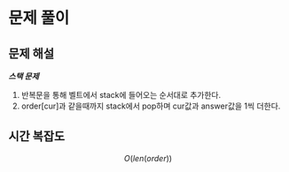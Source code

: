   # 문제 풀이

## 문제 해설


***스택 문제***

1. 반복문을 통해 벨트에서 stack에 들어오는 순서대로 추가한다.
2. order[cur]과 같을때까지 stack에서 pop하며 cur값과 answer값을 1씩 더한다.

## 시간 복잡도
$$O(len(order))$$

